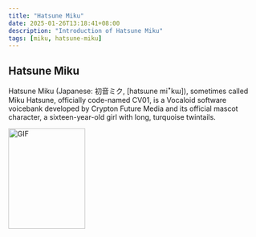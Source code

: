 ```yaml
---
title: "Hatsune Miku"
date: 2025-01-26T13:18:41+08:00
description: "Introduction of Hatsune Miku"
tags: [miku, hatsune-miku]
---
```


## Hatsune Miku
Hatsune Miku (Japanese: 初音ミク, [hatsɯne miꜜkɯ]), sometimes called Miku Hatsune, officially code-named CV01, is a Vocaloid software voicebank developed by Crypton Future Media and its official mascot character, a sixteen-year-old girl with long, turquoise twintails.

<img src="../../../imgs/miku.gif" alt="GIF" width="153" height="200">
